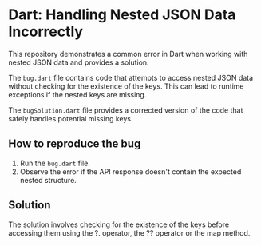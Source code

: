 # Dart: Handling Nested JSON Data Incorrectly

This repository demonstrates a common error in Dart when working with nested JSON data and provides a solution.

The `bug.dart` file contains code that attempts to access nested JSON data without checking for the existence of the keys.  This can lead to runtime exceptions if the nested keys are missing.

The `bugSolution.dart` file provides a corrected version of the code that safely handles potential missing keys.

## How to reproduce the bug

1. Run the `bug.dart` file.
2. Observe the error if the API response doesn't contain the expected nested structure.

## Solution

The solution involves checking for the existence of the keys before accessing them using the ?. operator, the ?? operator or the map method.
